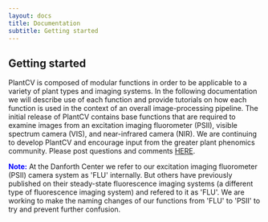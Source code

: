 ```yaml
---
layout: docs
title: Documentation
subtitle: Getting started
---
```

## Getting started

PlantCV is composed of modular functions in order to be applicable to a variety of plant types and imaging systems.
In the following documentation we will describe use of each function and provide tutorials on how each function is used in the context of an overall image-processing pipeline.
The initial release of PlantCV contains base functions that are required to examine images from an excitation imaging fluorometer (PSII), visible spectrum camera (VIS), and near-infrared camera (NIR).
We are continuing to develop PlantCV and encourage input from the greater plant phenomics community.
Please post questions and comments [HERE](https://github.com/danforthcenter/plantcv/issues).

**<font color='blue'>Note:</font>** At the Danforth Center we refer to our excitation imaging fluorometer (PSII) camera system as 'FLU' internally.
But others have previously published on their steady-state fluorescence imaging systems (a different type of fluorescence imaging system) and refered to it as 'FLU'.
We are working to make the naming changes of our functions from 'FLU' to 'PSII' to try and prevent further confusion.